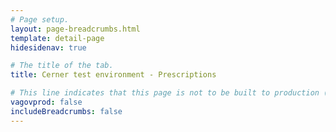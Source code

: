 ```yaml
---
# Page setup.
layout: page-breadcrumbs.html
template: detail-page
hidesidenav: true

# The title of the tab.
title: Cerner test environment - Prescriptions

# This line indicates that this page is not to be built to production (www.va.gov)
vagovprod: false
includeBreadcrumbs: false
---
```


<div data-widget-type="refill-track-prescriptions-page"></div>
